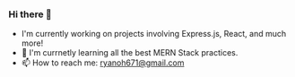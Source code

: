 ### Hi there 👋
- I'm currently working on projects involving Express.js, React, and much more!
- 🌱 I'm currnetly learning all the best MERN Stack practices. 
- 📫 How to reach me: ryanoh671@gmail.com
  

<!--
**ryanoh671/ryanoh671** is a ✨ _special_ ✨ repository because its `README.md` (this file) appears on your GitHub profile.

Here are some ideas to get you started:

- 🔭 I’m currently working on ...
- 🌱 I’m currently learning ...
- 👯 I’m looking to collaborate on ...
- 🤔 I’m looking for help with ...
- 💬 Ask me about ...
- 📫 How to reach me: ...
- 😄 Pronouns: ...
- ⚡ Fun fact: ...
-->
